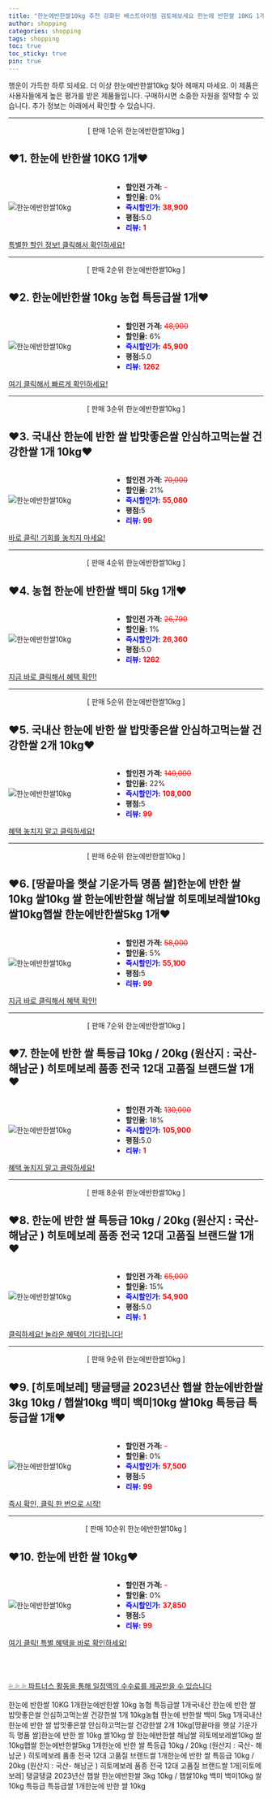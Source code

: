 ```yaml
---
title: "한눈에반한쌀10kg 추천 강화된 베스트아이템 검토해보세요 한눈에 반한쌀 10KG 1개"
author: shopping
categories: shopping
tags: shopping
toc: true
toc_sticky: true
pin: true
---
```

행운이 가득한 하루 되세요. 더 이상 한눈에반한쌀10kg 찾아 헤매지 마세요. 이 제품은 사용자들에게 높은 평가를 받은 제품들입니다. 구매하시면 소중한 자원을 절약할 수 있습니다. 추가 정보는 아래에서 확인할 수 있습니다.

---
<p class="toplist" style="margin: 0 auto; display: block; width: fit-content;">[ 판매 1순위 한눈에반한쌀10kg ]</p>

<h2><strong>❤️1. 한눈에 반한쌀 10KG 1개❤️</strong></h2>

<div style="display: flex; align-items: center;">
    <div style="flex: 0.4;">
        <img src="https://thumbnail8.coupangcdn.com/thumbnails/remote/230x230ex/image/vendor_inventory/e89b/3401aea588f5dd2f459a0efccfa081610e68d6a7c2b204952f47797c6038.jpg" alt="한눈에반한쌀10kg" style="max-width: 100%;">
    </div>
    <div style="flex: 0.6; margin-left: 10px;">
        <ul>
            <li><strong>할인전 가격:</strong> <del style="color: red;">-</del></li>
            <li><strong>할인율:</strong> 0%</li>
            <li><span style='color:blue'><strong>즉시할인가:</strong></span> <span style='color:red'><strong>38,900</strong></span></li>
            <li><strong>평점:</strong>5.0</li>
            <li><span style='color:blue'><strong>리뷰:</strong></span> <span style='color:red'><strong>1</strong></span></li>
        </ul>
    </div>
</div>
<div class="center">
    <a href="https://selin100587.github.io?lptag=AF9450613&subid=githubio&pageKey=8248851658&traceid=V0-153&itemId=23519776107&vendorItemId=90546131314" class="myButton">
        특별한 할인 정보! 클릭해서 확인하세요!
    </a>
</div>


---
<p class="toplist" style="margin: 0 auto; display: block; width: fit-content;">[ 판매 2순위 한눈에반한쌀10kg ]</p>

<h2><strong>❤️2. 한눈에반한쌀 10kg 농협 특등급쌀 1개❤️</strong></h2>

<div style="display: flex; align-items: center;">
    <div style="flex: 0.4;">
        <img src="https://thumbnail7.coupangcdn.com/thumbnails/remote/230x230ex/image/vendor_inventory/c814/97ad0c2911af789e67c27a560b79dfb893f1d581cd9962833328a86710b2.jpg" alt="한눈에반한쌀10kg" style="max-width: 100%;">
    </div>
    <div style="flex: 0.6; margin-left: 10px;">
        <ul>
            <li><strong>할인전 가격:</strong> <del style="color: red;">48,900</del></li>
            <li><strong>할인율:</strong> 6%</li>
            <li><span style='color:blue'><strong>즉시할인가:</strong></span> <span style='color:red'><strong>45,900</strong></span></li>
            <li><strong>평점:</strong>5.0</li>
            <li><span style='color:blue'><strong>리뷰:</strong></span> <span style='color:red'><strong>1262</strong></span></li>
        </ul>
    </div>
</div>
<div class="center">
    <a href="https://selin100587.github.io?lptag=AF9450613&subid=githubio&pageKey=7588312518&traceid=V0-153&itemId=20046899825&vendorItemId=89011266933" class="myButton">
        여기 클릭해서 빠르게 확인하세요!
    </a>
</div>


---
<p class="toplist" style="margin: 0 auto; display: block; width: fit-content;">[ 판매 3순위 한눈에반한쌀10kg ]</p>

<h2><strong>❤️3. 국내산 한눈에 반한 쌀 밥맛좋은쌀 안심하고먹는쌀 건강한쌀 1개 10kg❤️</strong></h2>

<div style="display: flex; align-items: center;">
    <div style="flex: 0.4;">
        <img src="https://thumbnail8.coupangcdn.com/thumbnails/remote/230x230ex/image/vendor_inventory/c0d4/88f133ee37863769f3af395644978a8f065cb067cf8f5610c1c9bf453fdf.png" alt="한눈에반한쌀10kg" style="max-width: 100%;">
    </div>
    <div style="flex: 0.6; margin-left: 10px;">
        <ul>
            <li><strong>할인전 가격:</strong> <del style="color: red;">70,000</del></li>
            <li><strong>할인율:</strong> 21%</li>
            <li><span style='color:blue'><strong>즉시할인가:</strong></span> <span style='color:red'><strong>55,080</strong></span></li>
            <li><strong>평점:</strong>5</li>
            <li><span style='color:blue'><strong>리뷰:</strong></span> <span style='color:red'><strong>99</strong></span></li>
        </ul>
    </div>
</div>
<div class="center">
    <a href="https://selin100587.github.io?lptag=AF9450613&subid=githubio&pageKey=7934715433&traceid=V0-153&itemId=21838618637&vendorItemId=88887008104" class="myButton">
        바로 클릭! 기회를 놓치지 마세요!
    </a>
</div>


---
<p class="toplist" style="margin: 0 auto; display: block; width: fit-content;">[ 판매 4순위 한눈에반한쌀10kg ]</p>

<h2><strong>❤️4. 농협 한눈에 반한쌀 백미 5kg 1개❤️</strong></h2>

<div style="display: flex; align-items: center;">
    <div style="flex: 0.4;">
        <img src="https://thumbnail6.coupangcdn.com/thumbnails/remote/230x230ex/image/retail/images/4250882257232883-9c7b892e-8321-486d-bf5f-30d1c42f8b47.png" alt="한눈에반한쌀10kg" style="max-width: 100%;">
    </div>
    <div style="flex: 0.6; margin-left: 10px;">
        <ul>
            <li><strong>할인전 가격:</strong> <del style="color: red;">26,790</del></li>
            <li><strong>할인율:</strong> 1%</li>
            <li><span style='color:blue'><strong>즉시할인가:</strong></span> <span style='color:red'><strong>26,360</strong></span></li>
            <li><strong>평점:</strong>5.0</li>
            <li><span style='color:blue'><strong>리뷰:</strong></span> <span style='color:red'><strong>1262</strong></span></li>
        </ul>
    </div>
</div>
<div class="center">
    <a href="https://selin100587.github.io?lptag=AF9450613&subid=githubio&pageKey=7588312518&traceid=V0-153&itemId=996023&vendorItemId=71483193392" class="myButton">
        지금 바로 클릭해서 혜택 확인!
    </a>
</div>


---
<p class="toplist" style="margin: 0 auto; display: block; width: fit-content;">[ 판매 5순위 한눈에반한쌀10kg ]</p>

<h2><strong>❤️5. 국내산 한눈에 반한 쌀 밥맛좋은쌀 안심하고먹는쌀 건강한쌀 2개 10kg❤️</strong></h2>

<div style="display: flex; align-items: center;">
    <div style="flex: 0.4;">
        <img src="https://thumbnail8.coupangcdn.com/thumbnails/remote/230x230ex/image/vendor_inventory/c0d4/88f133ee37863769f3af395644978a8f065cb067cf8f5610c1c9bf453fdf.png" alt="한눈에반한쌀10kg" style="max-width: 100%;">
    </div>
    <div style="flex: 0.6; margin-left: 10px;">
        <ul>
            <li><strong>할인전 가격:</strong> <del style="color: red;">140,000</del></li>
            <li><strong>할인율:</strong> 22%</li>
            <li><span style='color:blue'><strong>즉시할인가:</strong></span> <span style='color:red'><strong>108,000</strong></span></li>
            <li><strong>평점:</strong>5</li>
            <li><span style='color:blue'><strong>리뷰:</strong></span> <span style='color:red'><strong>99</strong></span></li>
        </ul>
    </div>
</div>
<div class="center">
    <a href="https://selin100587.github.io?lptag=AF9450613&subid=githubio&pageKey=7934715433&traceid=V0-153&itemId=21838618626&vendorItemId=88887008102" class="myButton">
        혜택 놓치지 말고 클릭하세요!
    </a>
</div>


---
<p class="toplist" style="margin: 0 auto; display: block; width: fit-content;">[ 판매 6순위 한눈에반한쌀10kg ]</p>

<h2><strong>❤️6. [땅끝마을 햇살 기운가득 명품 쌀]한눈에 반한 쌀 10kg 쌀10kg 쌀 한눈에반한쌀 해남쌀 히토메보레쌀10kg 쌀10kg햅쌀 한눈에반한쌀5kg 1개❤️</strong></h2>

<div style="display: flex; align-items: center;">
    <div style="flex: 0.4;">
        <img src="https://thumbnail8.coupangcdn.com/thumbnails/remote/230x230ex/image/vendor_inventory/2f9e/3257e0e5c2c544b7fdc46772678ac777f39e918906496c6238f49c2b4c3f.png" alt="한눈에반한쌀10kg" style="max-width: 100%;">
    </div>
    <div style="flex: 0.6; margin-left: 10px;">
        <ul>
            <li><strong>할인전 가격:</strong> <del style="color: red;">58,000</del></li>
            <li><strong>할인율:</strong> 5%</li>
            <li><span style='color:blue'><strong>즉시할인가:</strong></span> <span style='color:red'><strong>55,100</strong></span></li>
            <li><strong>평점:</strong>5</li>
            <li><span style='color:blue'><strong>리뷰:</strong></span> <span style='color:red'><strong>99</strong></span></li>
        </ul>
    </div>
</div>
<div class="center">
    <a href="https://selin100587.github.io?lptag=AF9450613&subid=githubio&pageKey=8008174533&traceid=V0-153&itemId=22332227557&vendorItemId=89377531767" class="myButton">
        지금 바로 클릭해서 혜택 확인!
    </a>
</div>


---
<p class="toplist" style="margin: 0 auto; display: block; width: fit-content;">[ 판매 7순위 한눈에반한쌀10kg ]</p>

<h2><strong>❤️7. 한눈에 반한 쌀 특등급 10kg / 20kg (원산지 : 국산- 해남군 ) 히토메보레 품종 전국 12대 고품질 브랜드쌀 1개❤️</strong></h2>

<div style="display: flex; align-items: center;">
    <div style="flex: 0.4;">
        <img src="https://thumbnail7.coupangcdn.com/thumbnails/remote/230x230ex/image/vendor_inventory/85fa/fcea60bdda2bf3f38271f5e495784522b94f3ff053708d698a6477e58e9a.png" alt="한눈에반한쌀10kg" style="max-width: 100%;">
    </div>
    <div style="flex: 0.6; margin-left: 10px;">
        <ul>
            <li><strong>할인전 가격:</strong> <del style="color: red;">130,000</del></li>
            <li><strong>할인율:</strong> 18%</li>
            <li><span style='color:blue'><strong>즉시할인가:</strong></span> <span style='color:red'><strong>105,900</strong></span></li>
            <li><strong>평점:</strong>5.0</li>
            <li><span style='color:blue'><strong>리뷰:</strong></span> <span style='color:red'><strong>1</strong></span></li>
        </ul>
    </div>
</div>
<div class="center">
    <a href="https://selin100587.github.io?lptag=AF9450613&subid=githubio&pageKey=8097545838&traceid=V0-153&itemId=22895540343&vendorItemId=89930076238" class="myButton">
        혜택 놓치지 말고 클릭하세요!
    </a>
</div>


---
<p class="toplist" style="margin: 0 auto; display: block; width: fit-content;">[ 판매 8순위 한눈에반한쌀10kg ]</p>

<h2><strong>❤️8. 한눈에 반한 쌀 특등급 10kg / 20kg (원산지 : 국산- 해남군 ) 히토메보레 품종 전국 12대 고품질 브랜드쌀 1개❤️</strong></h2>

<div style="display: flex; align-items: center;">
    <div style="flex: 0.4;">
        <img src="https://thumbnail7.coupangcdn.com/thumbnails/remote/230x230ex/image/vendor_inventory/85fa/fcea60bdda2bf3f38271f5e495784522b94f3ff053708d698a6477e58e9a.png" alt="한눈에반한쌀10kg" style="max-width: 100%;">
    </div>
    <div style="flex: 0.6; margin-left: 10px;">
        <ul>
            <li><strong>할인전 가격:</strong> <del style="color: red;">65,000</del></li>
            <li><strong>할인율:</strong> 15%</li>
            <li><span style='color:blue'><strong>즉시할인가:</strong></span> <span style='color:red'><strong>54,900</strong></span></li>
            <li><strong>평점:</strong>5.0</li>
            <li><span style='color:blue'><strong>리뷰:</strong></span> <span style='color:red'><strong>1</strong></span></li>
        </ul>
    </div>
</div>
<div class="center">
    <a href="https://selin100587.github.io?lptag=AF9450613&subid=githubio&pageKey=8097545838&traceid=V0-153&itemId=22895540345&vendorItemId=89930076244" class="myButton">
        클릭하세요! 놀라운 혜택이 기다립니다!
    </a>
</div>


---
<p class="toplist" style="margin: 0 auto; display: block; width: fit-content;">[ 판매 9순위 한눈에반한쌀10kg ]</p>

<h2><strong>❤️9. [히토메보레] 탱글탱글 2023년산 햅쌀 한눈에반한쌀 3kg 10kg / 햅쌀10kg 백미 백미10kg 쌀10kg 특등급 특등급쌀 1개❤️</strong></h2>

<div style="display: flex; align-items: center;">
    <div style="flex: 0.4;">
        <img src="https://thumbnail6.coupangcdn.com/thumbnails/remote/230x230ex/image/vendor_inventory/919d/1b6fddc3b128491f83c1d9352349367d95dd2c451fd097edc605891c2f2d.png" alt="한눈에반한쌀10kg" style="max-width: 100%;">
    </div>
    <div style="flex: 0.6; margin-left: 10px;">
        <ul>
            <li><strong>할인전 가격:</strong> <del style="color: red;">-</del></li>
            <li><strong>할인율:</strong> 0%</li>
            <li><span style='color:blue'><strong>즉시할인가:</strong></span> <span style='color:red'><strong>57,500</strong></span></li>
            <li><strong>평점:</strong>5</li>
            <li><span style='color:blue'><strong>리뷰:</strong></span> <span style='color:red'><strong>99</strong></span></li>
        </ul>
    </div>
</div>
<div class="center">
    <a href="https://selin100587.github.io?lptag=AF9450613&subid=githubio&pageKey=8225435276&traceid=V0-153&itemId=23654654777&vendorItemId=90680078637" class="myButton">
        즉시 확인, 클릭 한 번으로 시작!
    </a>
</div>


---
<p class="toplist" style="margin: 0 auto; display: block; width: fit-content;">[ 판매 10순위 한눈에반한쌀10kg ]</p>

<h2><strong>❤️10. 한눈에 반한 쌀 10kg❤️</strong></h2>

<div style="display: flex; align-items: center;">
    <div style="flex: 0.4;">
        <img src="https://thumbnail6.coupangcdn.com/thumbnails/remote/230x230ex/image/vendor_inventory/a0b8/aa2572e290eb854c78172225ebf934597b4ecb4574a7c8e82000ae81d722.jpg" alt="한눈에반한쌀10kg" style="max-width: 100%;">
    </div>
    <div style="flex: 0.6; margin-left: 10px;">
        <ul>
            <li><strong>할인전 가격:</strong> <del style="color: red;">-</del></li>
            <li><strong>할인율:</strong> 0%</li>
            <li><span style='color:blue'><strong>즉시할인가:</strong></span> <span style='color:red'><strong>37,850</strong></span></li>
            <li><strong>평점:</strong>5</li>
            <li><span style='color:blue'><strong>리뷰:</strong></span> <span style='color:red'><strong>99</strong></span></li>
        </ul>
    </div>
</div>
<div class="center">
    <a href="https://selin100587.github.io?lptag=AF9450613&subid=githubio&pageKey=8219500326&traceid=V0-153&itemId=23619897743&vendorItemId=90645514950" class="myButton">
        여기 클릭! 특별 혜택을 바로 확인하세요!
    </a>
</div>

<br><br><br>[💦 💦 💦 파트너스 활동을 통해 일정액의 수수료를 제공받을 수 있습니다](https://link.coupang.com/a/bcpT2c)<br><br>한눈에 반한쌀 10KG 1개한눈에반한쌀 10kg 농협 특등급쌀 1개국내산 한눈에 반한 쌀 밥맛좋은쌀 안심하고먹는쌀 건강한쌀 1개 10kg농협 한눈에 반한쌀 백미 5kg 1개국내산 한눈에 반한 쌀 밥맛좋은쌀 안심하고먹는쌀 건강한쌀 2개 10kg[땅끝마을 햇살 기운가득 명품 쌀]한눈에 반한 쌀 10kg 쌀10kg 쌀 한눈에반한쌀 해남쌀 히토메보레쌀10kg 쌀10kg햅쌀 한눈에반한쌀5kg 1개한눈에 반한 쌀 특등급 10kg / 20kg (원산지 : 국산- 해남군 ) 히토메보레 품종 전국 12대 고품질 브랜드쌀 1개한눈에 반한 쌀 특등급 10kg / 20kg (원산지 : 국산- 해남군 ) 히토메보레 품종 전국 12대 고품질 브랜드쌀 1개[히토메보레] 탱글탱글 2023년산 햅쌀 한눈에반한쌀 3kg 10kg / 햅쌀10kg 백미 백미10kg 쌀10kg 특등급 특등급쌀 1개한눈에 반한 쌀 10kg